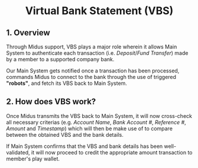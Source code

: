 <h1 align="center">Virtual Bank Statement (VBS)</h1>

## 1. Overview 
Through Midus support, VBS plays a major role wherein it allows Main System to authenticate each transaction (i.e. *Deposit*/*Fund Transfer*) made by a member to a supported company bank.

Our Main System gets notified once a transaction has been processed, commands Midus to connect to the bank through the use of triggered **"robots"**, and fetch its VBS back to Main System.

## 2. How does VBS work?
Once Midus transmits the VBS back to Main System, it will now cross-check all necessary criterias (e.g. *Account Name*, *Bank Account #*, *Reference #*, *Amount* and *Timestamp*) which will then be make use of to compare between the obtained VBS and the bank details.

If Main System confirms that the VBS and bank details has been well-validated, it will now proceed to credit the appropriate amount transaction to member's play wallet.
